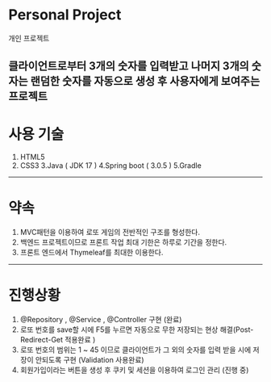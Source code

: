 # Personal Project
개인 프로젝트

클라이언트로부터 3개의 숫자를 입력받고 나머지 3개의 숫자는 랜덤한 숫자를 자동으로 생성 후 사용자에게 보여주는 프로젝트
---------------
# 사용 기술
1. HTML5
2. CSS3
3.Java ( JDK 17 )
4.Spring boot ( 3.0.5 )
5.Gradle
---------------
# 약속
1. MVC패턴을 이용하여 로또 게임의 전반적인 구조를 형성한다.
2. 백엔드 프로젝트이므로 프론트 작업 최대 기한은 하루로 기간을 정한다.
3. 프론트 엔드에서 Thymeleaf를 최대한 이용한다.
---------------

# 진행상황
1. @Repository , @Service , @Controller 구현 (완료)
2. 로또 번호를 save할 시에 F5를 누르면 자동으로 무한 저장되는 현상 해결(Post-Redirect-Get 적용완료 )
3. 로또 번호의 범위는 1 ~ 45 이므로 클라이언트가 그 외의 숫자를 입력 받을 시에 저장이 안되도록 구현 (Validation 사용완료)
4. 회원가입이라는 버튼을 생성 후 쿠키 및 세션을 이용하여 로그인 관리 (진행 중)